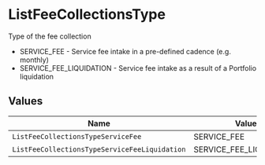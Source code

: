 # ListFeeCollectionsType

Type of the fee collection
* SERVICE_FEE - Service fee intake in a pre-defined cadence (e.g. monthly)
* SERVICE_FEE_LIQUIDATION - Service fee intake as a result of a Portfolio liquidation


## Values

| Name                                          | Value                                         |
| --------------------------------------------- | --------------------------------------------- |
| `ListFeeCollectionsTypeServiceFee`            | SERVICE_FEE                                   |
| `ListFeeCollectionsTypeServiceFeeLiquidation` | SERVICE_FEE_LIQUIDATION                       |